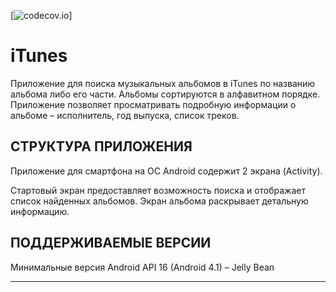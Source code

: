 [![codecov.io](https://codecov.io/github/Nimtego/iTunes/branch/master/graph/badge.svg)]

# iTunes


Приложение для поиска музыкальных альбомов в iTunes по названию альбома либо его части.
Альбомы сортируются в алфавитном порядке. Приложение позволяет просматривать подробную информации о альбоме – исполнитель, год выпуска, список треков.

СТРУКТУРА ПРИЛОЖЕНИЯ
------------

Приложение для смартфона на ОС Android содержит 2 экрана (Activity). 

Стартовый экран предоставляет возможность поиска и отображает список найденных альбомов. 
Экран альбома раскрывает детальную информацию.


ПОДДЕРЖИВАЕМЫЕ ВЕРСИИ
------------

Минимальные версия Android API 16 (Android 4.1) – Jelly Bean

-----------

